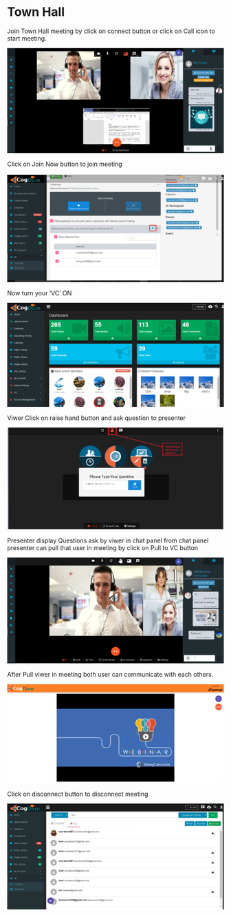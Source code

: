 # Town Hall

Join Town Hall meeting by click on connect button or click on Call icon to start meeting.

![](../../.gitbook/assets/image%20%28155%29.png)

Click on Join Now button to join meeting

![](../../.gitbook/assets/image%20%28149%29.png)

Now turn your ‘VC’ ON

![](../../.gitbook/assets/image%20%2892%29.png)

Viwer Click on raise hand button and ask question to presenter

![](../../.gitbook/assets/image%20%2813%29.png)

Presenter display Questions ask by viwer in chat panel from chat panel presenter can pull that user in meeting by click on Pull to VC button

![](../../.gitbook/assets/image%20%28152%29.png)

After Pull viwer in meeting both user can communicate with each others.

![](../../.gitbook/assets/image%20%28129%29.png)

Click on disconnect button to disconnect meeting

![](../../.gitbook/assets/image%20%28134%29.png)

